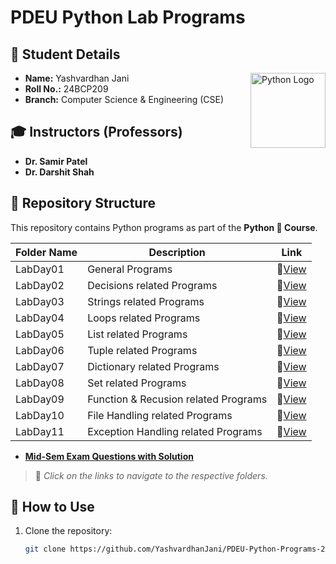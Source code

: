 # PDEU Python Lab Programs

## 📌 Student Details  

<img align="right" src="https://upload.wikimedia.org/wikipedia/commons/c/c3/Python-logo-notext.svg" alt="Python Logo" width="120">

- **Name:** Yashvardhan Jani  
- **Roll No.:** 24BCP209  
- **Branch:** Computer Science & Engineering (CSE)  

## 🎓 Instructors (Professors)
- **Dr. Samir Patel**  
- **Dr. Darshit Shah**  

## 📂 Repository Structure
This repository contains Python programs as part of the **Python 🐍 Course**.

| Folder Name | Description | Link |
|------------|-------------|------|
| LabDay01   | General Programs              | 🔗[View](./24BCP209_LabDay01) |
| LabDay02   | Decisions related Programs    | 🔗[View](./24BCP209_LabDay02) |
| LabDay03   | Strings related Programs      | 🔗[View](./24BCP209_LabDay03) |
| LabDay04   | Loops related Programs        | 🔗[View](./24BCP209_LabDay04) |
| LabDay05   | List related Programs         | 🔗[View](./24BCP209_LabDay05) |
| LabDay06   | Tuple related Programs        | 🔗[View](./24BCP209_LabDay06) |
| LabDay07   | Dictionary related Programs   | 🔗[View](./24BCP209_LabDay07) |
| LabDay08   | Set related Programs          | 🔗[View](./24BCP209_LabDay08) |
| LabDay09   | Function & Recusion related Programs | 🔗[View](./24BCP209_LabDay09) |
| LabDay10   | File Handling related Programs | 🔗[View](./24BCP209_LabDay10) |
| LabDay11   | Exception Handling related Programs | 🔗[View](./24BCP209_LabDay11) |

- [**Mid-Sem Exam Questions with Solution**](./Mid-Sem-Exam_Qs)

> 📌 *Click on the links to navigate to the respective folders.*

## 🚀 How to Use
1. Clone the repository:  
   ```bash
   git clone https://github.com/YashvardhanJani/PDEU-Python-Programs-24BCP209.git
